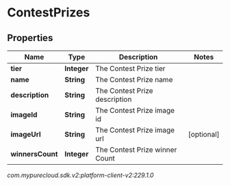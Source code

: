 # ContestPrizes


## Properties

| Name | Type | Description | Notes |
| ------------ | ------------- | ------------- | ------------- |
| **tier** | **Integer** | The Contest Prize tier |  |
| **name** | **String** | The Contest Prize name |  |
| **description** | **String** | The Contest Prize description |  |
| **imageId** | **String** | The Contest Prize image id |  |
| **imageUrl** | **String** | The Contest Prize image url |  [optional] |
| **winnersCount** | **Integer** | The Contest Prize winner Count |  |




_com.mypurecloud.sdk.v2:platform-client-v2:229.1.0_
